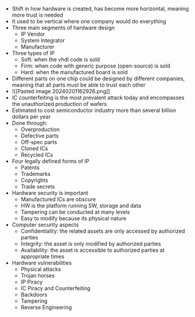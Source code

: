 - Shift in how hardware is created, has become more horizontal, meaning more trust is needed
- It used to be vertical where one company would do everything
- Three main segments of hardware design
	- IP Vendor
	- System Integrator
	- Manufacturer
- Three types of IP
	- Soft: when the vhdl code is sold
	- Firm: when code with generic purpose (open-source) is sold
	- Hard: when the manufactured board is sold
- Different parts on one chip could be designed by different companies, meaning that all parts must be able to trust each other
- ![[Pasted image 20240201162926.png]]
-   IC counterfeiting is the most prevalent attack today and encompasses the unauthorized production of wafers
- Estimated to cost semiconductor industry more than several billion dollars per year
- Done through:
	- Overproduction
	- Defective parts
	- Off-spec parts
	- Cloned ICs
	- Recycled ICs
- Four legally defined forms of IP
	- Patents
	- Trademarks
	- Copyrights
	- Trade secrets
- Hardware security is important
	- Manufactured ICs are obscure
	- HW is the platform running SW, storage and data
	- Tampering can be conducted at many levels
	- Easy to modify because its physical nature
- Computer security aspects
	- Confidentiality: the related assets are only accessed by authorized parties
	- Integrity: the asset is only modified by authorized parties
	- Availability: the asset is accessible to authorized parties at appropriate times
- Hardware vulnerabilities
	- Physical attacks
	- Trojan horses
	- IP Piracy
	- IC Piracy and Counterfeiting
	- Backdoors
	- Tampering
	- Reverse Engineering